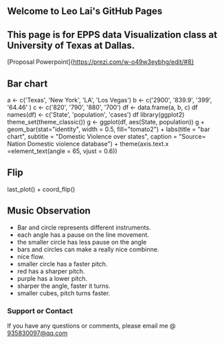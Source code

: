 ## Welcome to Leo Lai's GitHub Pages
## This page is for EPPS data Visualization class at University of Texas at Dallas.
[Proposal Powerpoint]{https://prezi.com/w-o49w3eybhg/edit/#8}

## Bar chart 
a <- c('Texas', 'New York', 'LA', 'Los Vegas')
b <- c('2900', '839.9', '399', '64.46' )
c <- c('820', '790', '880', '700')
df <- data.frame(a, b, c)
df
names(df) <- c('State', 'population', 'cases')
df
library(ggplot2)
theme_set(theme_classic())
g <- ggplot(df, aes(State, population))
g + geom_bar(stat="identity", width = 0.5, fill="tomato2") +
  labs(title = "bar chart",
       subtitle = "Domestic Violence over states",
       caption = "Source= Nation Domestic violence database") +
  theme(axis.text.x =element_text(angle = 65, vjust = 0.6))

## Flip
last_plot() + coord_flip()

## Music Observation
- Bar and circle represents different instruments.
- each angle has a pause on the line movement.
- the smaller circle has less pause on the angle
- bars and circles can make a really nice combinne.
- nice flow.
- smaller circle has a faster pitch.
- red has a sharper pitch.
- purple has a lower pitch.
- sharper the angle, faster it turns.
- smaller cubes, pitch turns faster.




### Support or Contact
If you have any questions or comments, please email me @ 935830097@qq.com
